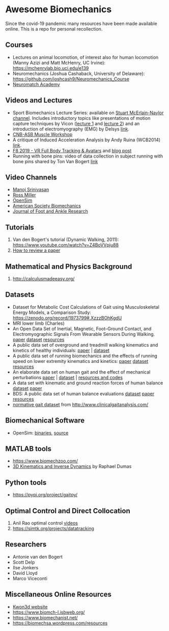 # Awesome Biomechanics
Since the covid-19 pandemic many resources have been made available online. This is a repo for personal recollection.

## Courses
* Lectures on animal locomotion, of interest also for human locomotion (Manny Azizi and Matt McHenry, UC Irvine): https://mchenrylab.bio.uci.edu/e139
* Neuromechanics (Joshua Cashaback, University of Delaware): https://github.com/joshcash9/Neuromechanics_Course
* [Neuromatch Academy](https://www.youtube.com/channel/UC4LoD4yNBuLKQwDOV6t-KPw)

## Videos and Lectures
* Sport Biomechanics Lecture Series: available on [Stuart McErlain-Naylor channel](https://www.youtube.com/channel/UCmG-bd1JL1ACP7hMzIUXwOg). Includes introductory topics like  presentations of motion capture techniques by Vicon ([lecture 1](https://www.youtube.com/watch?v=1zJ14cW-JqY) and [lecture 2](https://www.youtube.com/watch?v=hM7xEoyP-4o)) and an introduction of electromyography (EMG) by Delsys [link](https://www.youtube.com/watch?v=2xgyTpsa14M#).
* [CNB-ASB Muscle Workshop](https://www.youtube.com/watch?v=Ur9wYYR0nac&feature=youtu.be)
* A critique of Induced Acceleration Analysis by Andy Ruina (WCB2014) [link](https://www.youtube.com/watch?v=2EmwIM_uQnk&t=18s).
* [F8 2019 - VR Full Body Tracking & Avatars](https://www.youtube.com/watch?v=FhiAFo9U_sM) and [blog post](https://uploadvr.com/facebook-f8-2019-body-tracking/)
* Running with bone pins: video of data collection in subject running with bone pins shared by Ton Van Bogert [link](https://www.youtube.com/watch?v=nf6jkyNgkwE)

## Video Channels
* [Manoj Srinivasan](https://www.youtube.com/user/sjonam/videos)
* [Ross Miller](https://www.youtube.com/channel/UCO_H7aZoIcwZiNc4KjiQQkg/videos) 
* [OpenSim](https://www.youtube.com/user/OpenSimVideos/videos)
* [American Society Biomechanics](https://www.youtube.com/channel/UC0_WoykR3nSBrHAwyfLPzzw)
* [Journal of Foot and Ankle Research](https://www.youtube.com/channel/UCuIdGMZMaDKRM7vyJ6Dbcwg)


## Tutorials
1. Van den Bogert's tutorial (Dynamic Walking, 2011): https://www.youtube.com/watch?v=Z4BoVVpju88
2. [How to review a paper](https://www.sciencemag.org/careers/2016/09/how-review-paper)

## Mathematical and Physics Background
1. http://calculusmadeeasy.org/

## Datasets
* Dataset for Metabolic Cost Calculations of Gait using Musculoskeletal Energy Models, a Comparison Study: https://zenodo.org/record/1973799#.XzzzBOhKgdU
* MRI lower limb (Charles)
* An Open Data Set of Inertial, Magnetic, Foot–Ground Contact, and Electromyographic Signals From Wearable Sensors During Walking. [paper](https://journals.humankinetics.com/view/journals/mcj/aop/article-10.1123-mc.2020-0023/article-10.1123-mc.2020-0023.xml) [dataset](https://figshare.com/articles/Dataset_of_gait_and_inertial_sensors/7778255) [resources](https://github.com/BMClab/datasets/tree/master/GEDS)
* A public data set of overground and treadmill walking kinematics and kinetics of healthy individuals: [paper](https://peerj.com/articles/4640/) | [dataset](https://figshare.com/articles/dataset/A_public_data_set_of_overground_and_treadmill_walking_kinematics_and_kinetics_of_healthy_individuals/5722711/4)
* A public data set of running biomechanics and the effects of running speed on lower extremity kinematics and kinetics: [paper](https://peerj.com/articles/3298/) [dataset](https://figshare.com/articles/A_comprehensive_public_data_set_of_running_biomechanics_and_the_effects_of_running_speed_on_lower_extremity_kinematics_and_kinetics/4543435/4) [resources]()
* An elaborate data set on human gait and the effect of mechanical perturbations [paper](https://peerj.com/articles/918/) | [dataset](https://zenodo.org/record/13030#.Xz1FeehKgdU) | [resources and codes](https://github.com/csu-hmc/perturbed-data-paper)
* A data set with kinematic and ground reaction forces of human balance [dataset](https://figshare.com/articles/A_data_set_with_kinematic_and_ground_reaction_forces_of_human_balance/4525082) [paper](https://peerj.com/articles/3626/)
* BDS: A public data set of human balance evaluations [dataset](https://figshare.com/articles/A_public_data_set_of_quantitative_and_qualitative_evaluations_of_human_balance/3394432) [paper](https://peerj.com/articles/2648/) [resources](https://github.com/BMClab/datasets/tree/master/BDS)
* [normative gait dataset](http://www.clinicalgaitanalysis.com/data/) from http://www.clinicalgaitanalysis.com/

## Biomechanical Software
* OpenSim: [binaries](https://opensim.stanford.edu), [source](https://github.com/opensim-org/opensim-core)

## MATLAB tools
* https://www.biomechzoo.com/
* [3D Kinematics and Inverse Dynamics](https://uk.mathworks.com/matlabcentral/fileexchange/58021-3d-kinematics-and-inverse-dynamics?s_tid=prof_contriblnk) by Raphael Dumas

## Python tools
* https://pypi.org/project/gaitpy/

## Optimal Control and Direct Collocation
1. Anil Rao optimal control [videos](http://www.anilvrao.com/Optimal-Control-Videos.html)
2. https://simtk.org/projects/datatracking

## Researchers
* Antonie van den Bogert
* Scott Delp
* Ilse Jonkers
* David Lloyd
* Marco Viceconti

## Miscellaneous Online Resources
* [Kwon3d website](http://www.kwon3d.com/theory/prac.html)
* https://www.biomch-l.isbweb.org/
* https://www.biomechanist.net/
* https://biomechsa.wordpress.com/resources
